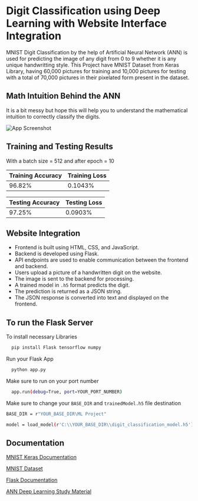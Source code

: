 
# Digit Classification using Deep Learning with Website Interface Integration 

MNIST Digit Classification by the help of Artificial Neural Network (ANN) is used for predicting the image of any digit from 0 to 9 whether it is any unique handwritting style. This Project have MNIST Dataset from Keras Library, having 60,000 pictures for training and 10,000 pictures for testing with a total of 70,000 pictures in their pixelated form present in the dataset.




## Math Intuition Behind the ANN

It is a bit messy but hope this will help you to understand the mathematical intuition to correctly classify the digits. 

![App Screenshot](https://github.com/user-attachments/assets/0677d7a3-64bd-4acf-a3d1-30c3dcac3deb)
## Training and Testing Results

With a batch size = 512 and after epoch = 10

| Training Accuracy             | Training Loss                                                                |
| ----------------- | ------------------------------------------------------------------ |
| 96.82% | 0.1043% |


| Testing Accuracy             | Testing Loss                                                                |
| ----------------- | ------------------------------------------------------------------ |
| 97.25% | 0.0903% |



## Website Integration

- Frontend is built using HTML, CSS, and JavaScript.  
- Backend is developed using Flask.  
- API endpoints are used to enable communication between the frontend and backend.  
- Users upload a picture of a handwritten digit on the website.  
- The image is sent to the backend for processing.  
- A trained model in `.h5` format predicts the digit.  
- The prediction is returned as a JSON string.  
- The JSON response is converted into text and displayed on the frontend.




## To run the Flask Server

To install necessary Libraries

```bash
  pip install Flask tensorflow numpy
```
Run your Flask App
```bash
  python app.py
```

Make sure to run on your port number 
```bash
  app.run(debug=True, port=YOUR_PORT_NUMBER)
```
Make sure to change your `BASE_DIR` and `trainedModel.h5` file destination
```bash
BASE_DIR = r"YOUR_BASE_DIR\ML Project"
```
```bash
model = load_model(r'C:\\YOUR_BASE_DIR\\digit_classification_model.h5')
```
## Documentation

[MNIST Keras Documentation](https://keras.io/api/datasets/mnist/)

[MNIST Dataset](https://www.kaggle.com/datasets/hojjatk/mnist-dataset)

[Flask Documentation](https://flask.palletsprojects.com/en/stable/installation/)

[ANN Deep Learning Study Material](https://pypr.sourceforge.net/ann.html)
